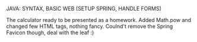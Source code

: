 JAVA: SYNTAX, BASIC WEB (SETUP SPRING, HANDLE FORMS)

The calculator ready to be presented as a homework. Added Math.pow and changed few HTML tags, nothing fancy. Coulnd't remove the Spring Favicon though, deal with the leaf :)
